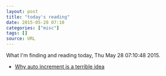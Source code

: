 ```yaml
---
layout: post
title: "today's reading"
date: 2015-05-28 07:10
categories: ["misc"]
tags: []
source: URL
---
```


What I'm finding and reading today, Thu May 28 07:10:48 2015.

* [Why auto increment is a terrible idea](https://www.clever-cloud.com/blog/engineering/2015/05/20/Why-Auto-Increment-Is-A-Terrible-Idea/)
